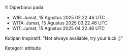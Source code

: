 ⏰ Diperbarui pada:
- WIB: Jumat, 15 Agustus 2025 02.22.46 UTC
- WITA: Jumat, 15 Agustus 2025 03.22.46 UTC
- WIT: Jumat, 15 Agustus 2025 04.22.46 UTC

Kutipan Inspiratif:
"Not always available, try your luck ;)"


Kategori: attitude

